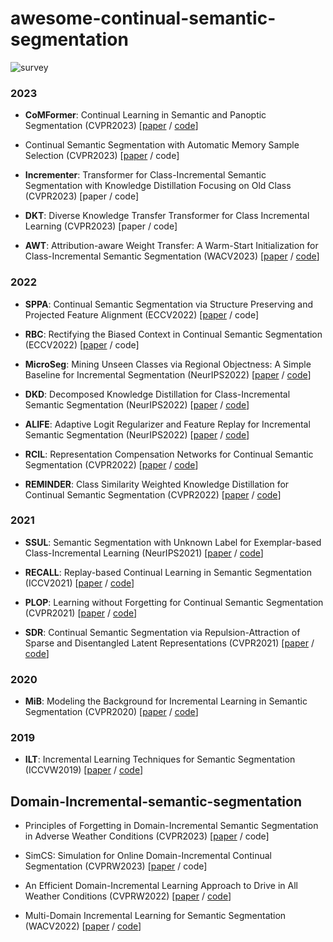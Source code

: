 # awesome-continual-semantic-segmentation
![survey](https://user-images.githubusercontent.com/87313780/235855065-eef424e5-45c2-4156-a64b-5e4c016ab0a3.png)

### 2023
 - **CoMFormer**: Continual Learning in Semantic and Panoptic Segmentation (CVPR2023)  [[paper](https://arxiv.org/abs/2211.13999) / [code](https://github.com/fcdl94/CoMFormer)]
 
 - Continual Semantic Segmentation with Automatic Memory Sample Selection (CVPR2023)  [[paper](https://arxiv.org/abs/2304.05015) / code]
  
 - **Incrementer**: Transformer for Class-Incremental Semantic Segmentation with Knowledge Distillation Focusing on Old Class (CVPR2023)  [paper / code]
   
 - **DKT**: Diverse Knowledge Transfer Transformer for Class Incremental Learning (CVPR2023)  [paper / code]
 
  - **AWT**: Attribution-aware Weight Transfer: A Warm-Start Initialization for Class-Incremental Semantic Segmentation
 (WACV2023)  [[paper](https://arxiv.org/abs/2210.07207) / [code](https://github.com/dfki-av/AWT-for-CISS)]
 
### 2022
 - **SPPA**: Continual Semantic Segmentation via Structure Preserving and Projected Feature Alignment (ECCV2022)  [[paper](https://www.ecva.net/papers/eccv_2022/papers_ECCV/papers/136890341.pdf) / code]
 
 - **RBC**: Rectifying the Biased Context in Continual Semantic Segmentation
 (ECCV2022)  [[paper](https://arxiv.org/abs/2203.08404) / code]

 - **MicroSeg**: Mining Unseen Classes via Regional Objectness: A Simple Baseline for Incremental Segmentation (NeurIPS2022)  [[paper](https://arxiv.org/abs/2211.06866) / [code](https://github.com/zkzhang98/MicroSeg)]

 - **DKD**: Decomposed Knowledge Distillation for Class-Incremental Semantic Segmentation (NeurIPS2022)  [[paper](https://arxiv.org/abs/2210.05941) / [code](https://github.com/cvlab-yonsei/DKD)]
 
 - **ALIFE**: Adaptive Logit Regularizer and Feature Replay for Incremental Semantic Segmentation (NeurIPS2022)  [[paper](https://arxiv.org/abs/2210.06816) / [code](https://github.com/cvlab-yonsei/ALIFE)]
 
 - **RCIL**: Representation Compensation Networks for Continual Semantic Segmentation (CVPR2022)  [[paper](https://arxiv.org/abs/2203.05402) / [code](https://github.com/zhangchbin/RCIL)]

 - **REMINDER**: Class Similarity Weighted Knowledge Distillation for Continual Semantic Segmentation
 (CVPR2022)  [[paper](https://openaccess.thecvf.com/content/CVPR2022/papers/Phan_Class_Similarity_Weighted_Knowledge_Distillation_for_Continual_Semantic_Segmentation_CVPR_2022_paper.pdf) / [code](https://github.com/HieuPhan33/REMINDER)]

### 2021
 - **SSUL**: Semantic Segmentation with Unknown Label for Exemplar-based Class-Incremental Learning (NeurIPS2021)  [[paper](https://arxiv.org/abs/2106.11562) / [code](https://github.com/clovaai/SSUL)]
 
 - **RECALL**: Replay-based Continual Learning in Semantic Segmentation (ICCV2021)  [[paper](https://arxiv.org/abs/2108.03673) / [code](https://github.com/LTTM/RECALL)]
  
 - **PLOP**: Learning without Forgetting for Continual Semantic Segmentation (CVPR2021)  [[paper](https://arxiv.org/abs/2011.11390) / [code](https://github.com/arthurdouillard/CVPR2021_PLOP)]
   
 - **SDR**: Continual Semantic Segmentation via Repulsion-Attraction of Sparse and Disentangled Latent Representations (CVPR2021)  [[paper](https://openaccess.thecvf.com/content/CVPR2021/papers/Michieli_Continual_Semantic_Segmentation_via_Repulsion-Attraction_of_Sparse_and_Disentangled_Latent_CVPR_2021_paper.pdf) / [code](https://github.com/LTTM/SDR)]

### 2020
 - **MiB**: Modeling the Background for Incremental Learning in Semantic Segmentation (CVPR2020)  [[paper](https://arxiv.org/abs/2002.00718) / [code](https://github.com/fcdl94/MiB)]
 
 ### 2019
 - **ILT**: Incremental Learning Techniques for Semantic Segmentation (ICCVW2019)  [[paper](https://arxiv.org/abs/1907.13372) / [code](https://github.com/LTTM/IL-SemSegm)]

## Domain-Incremental-semantic-segmentation
 - Principles of Forgetting in Domain-Incremental Semantic Segmentation in
Adverse Weather Conditions (CVPR2023)  [[paper](https://arxiv.org/abs/2303.14115) / code]

 - SimCS: Simulation for Online Domain-Incremental Continual Segmentation (CVPRW2023)  [[paper](https://arxiv.org/abs/2211.16234) / code]
 
 - An Efficient Domain-Incremental Learning Approach to Drive in All Weather Conditions (CVPRW2022)  [[paper](https://arxiv.org/abs/2204.08817) / [code](https://github.com/jmiemirza/DUA)]
 
 - Multi-Domain Incremental Learning for Semantic Segmentation (WACV2022)  [[paper](https://arxiv.org/abs/2110.12205) / [code](https://github.com/prachigarg23/MDIL-SS)]
